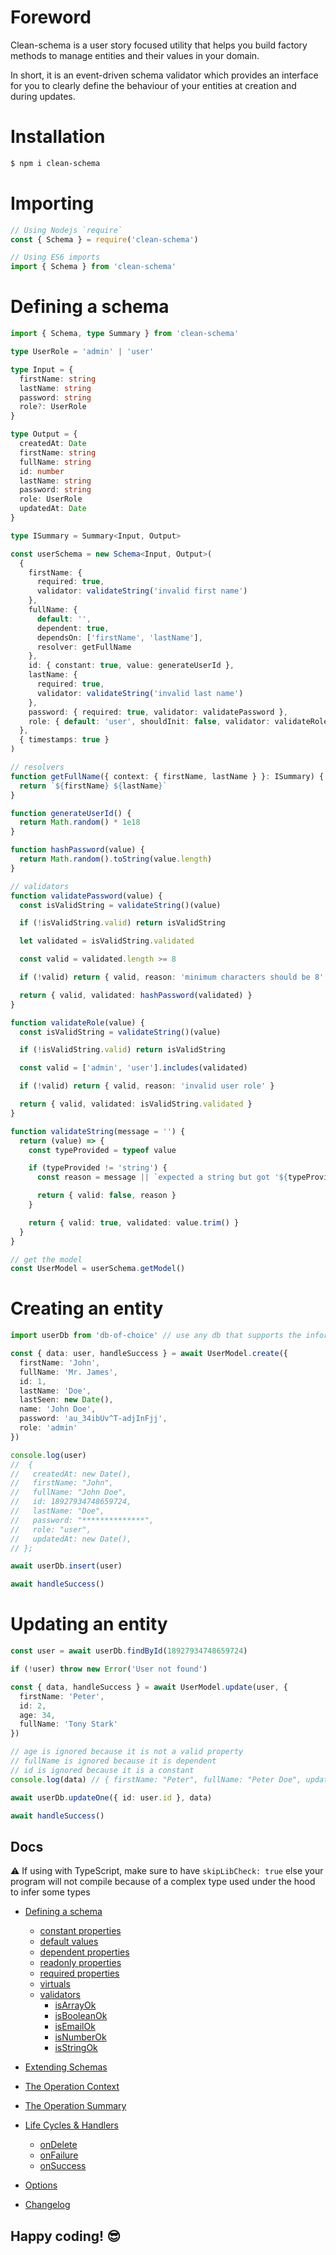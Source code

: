 # Foreword

Clean-schema is a user story focused utility that helps you build factory methods to manage entities and their values in your domain.

In short, it is an event-driven schema validator which provides an interface for you to clearly define the behaviour of your entities at creation and during updates.

# Installation

```bash
$ npm i clean-schema
```

# Importing

```js
// Using Nodejs `require`
const { Schema } = require('clean-schema')

// Using ES6 imports
import { Schema } from 'clean-schema'
```

# Defining a schema

```ts
import { Schema, type Summary } from 'clean-schema'

type UserRole = 'admin' | 'user'

type Input = {
  firstName: string
  lastName: string
  password: string
  role?: UserRole
}

type Output = {
  createdAt: Date
  firstName: string
  fullName: string
  id: number
  lastName: string
  password: string
  role: UserRole
  updatedAt: Date
}

type ISummary = Summary<Input, Output>

const userSchema = new Schema<Input, Output>(
  {
    firstName: {
      required: true,
      validator: validateString('invalid first name')
    },
    fullName: {
      default: '',
      dependent: true,
      dependsOn: ['firstName', 'lastName'],
      resolver: getFullName
    },
    id: { constant: true, value: generateUserId },
    lastName: {
      required: true,
      validator: validateString('invalid last name')
    },
    password: { required: true, validator: validatePassword },
    role: { default: 'user', shouldInit: false, validator: validateRole }
  },
  { timestamps: true }
)

// resolvers
function getFullName({ context: { firstName, lastName } }: ISummary) {
  return `${firstName} ${lastName}`
}

function generateUserId() {
  return Math.random() * 1e18
}

function hashPassword(value) {
  return Math.random().toString(value.length)
}

// validators
function validatePassword(value) {
  const isValidString = validateString()(value)

  if (!isValidString.valid) return isValidString

  let validated = isValidString.validated

  const valid = validated.length >= 8

  if (!valid) return { valid, reason: 'minimum characters should be 8' }

  return { valid, validated: hashPassword(validated) }
}

function validateRole(value) {
  const isValidString = validateString()(value)

  if (!isValidString.valid) return isValidString

  const valid = ['admin', 'user'].includes(validated)

  if (!valid) return { valid, reason: 'invalid user role' }

  return { valid, validated: isValidString.validated }
}

function validateString(message = '') {
  return (value) => {
    const typeProvided = typeof value

    if (typeProvided != 'string') {
      const reason = message || `expected a string but got '${typeProvided}'`

      return { valid: false, reason }
    }

    return { valid: true, validated: value.trim() }
  }
}

// get the model
const UserModel = userSchema.getModel()
```

# Creating an entity

```ts
import userDb from 'db-of-choice' // use any db that supports the information you are modelling

const { data: user, handleSuccess } = await UserModel.create({
  firstName: 'John',
  fullName: 'Mr. James',
  id: 1,
  lastName: 'Doe',
  lastSeen: new Date(),
  name: 'John Doe',
  password: 'au_34ibUv^T-adjInFjj',
  role: 'admin'
})

console.log(user)
//  {
//   createdAt: new Date(),
//   firstName: "John",
//   fullName: "John Doe",
//   id: 18927934748659724,
//   lastName: "Doe",
//   password: "**************",
//   role: "user",
//   updatedAt: new Date(),
// };

await userDb.insert(user)

await handleSuccess()
```

# Updating an entity

```ts
const user = await userDb.findById(18927934748659724)

if (!user) throw new Error('User not found')

const { data, handleSuccess } = await UserModel.update(user, {
  firstName: 'Peter',
  id: 2,
  age: 34,
  fullName: 'Tony Stark'
})

// age is ignored because it is not a valid property
// fullName is ignored because it is dependent
// id is ignored because it is a constant
console.log(data) // { firstName: "Peter", fullName: "Peter Doe", updatedAt: new Date() }

await userDb.updateOne({ id: user.id }, data)

await handleSuccess()
```

## Docs

⚠️ If using with TypeScript, make sure to have `skipLibCheck: true` else your program will not compile because of a complex type used under the hood to infer some types

- [Defining a schema](./docs/v3.5.2/index.md#defining-a-schema)
  - [constant properties](./docs/v3.0.0/schema/definition/constants.md#constant-properties)
  - [default values](./docs/v3.0.0/schema/definition/defaults.md#default-values)
  - [dependent properties](./docs/v3.4.0/schema/definition/dependents.md#dependent-properties)
  - [readonly properties](./docs/v3.0.0/schema/definition/readonly.md#readonly-properties)
  - [required properties](./docs/v3.4.0/schema/definition/required.md#required-properties)
  - [virtuals](./docs/v3.4.0/schema/definition/virtuals.md#virtual-properties)
  - [validators](./docs/v3.4.0/validate/index.md#validators)
    - [isArrayOk](./docs/v2.6.0/validate/isArrayOk.md)
    - [isBooleanOk](./docs/v2.6.0/validate/isBooleanOk.md)
    - [isEmailOk](./docs/v2.6.0/validate/isEmailOk.md)
    - [isNumberOk](./docs/v2.6.0/validate/isNumberOk.md)
    - [isStringOk](./docs/v3.4.0/validate/isStringOk.md)
- [Extending Schemas](./docs/v4.0.0/definitions/extend-schemas.md#extending-schemas)
- [The Operation Context](./docs/v3.4.0/schema/definition/life-cycles.md#the-operation-context)
- [The Operation Summary](./docs/v3.4.0/schema/definition/life-cycles.md#the-operation-summary)
- [Life Cycles & Handlers](./docs/v3.4.0/schema/definition/life-cycles.md#life-cycle-listeners)

  - [onDelete](./docs/v3.4.0/schema/definition/life-cycles.md#ondelete)
  - [onFailure](./docs/v3.4.0/schema/definition/life-cycles.md#onfailure)
  - [onSuccess](./docs/v3.4.0/schema/definition/life-cycles.md#onsuccess)

- [Options](./docs/v4.0.0/index.md#options)

- [Changelog](./docs/CHANGELOG.md#changelog)

## Happy coding! 😎
